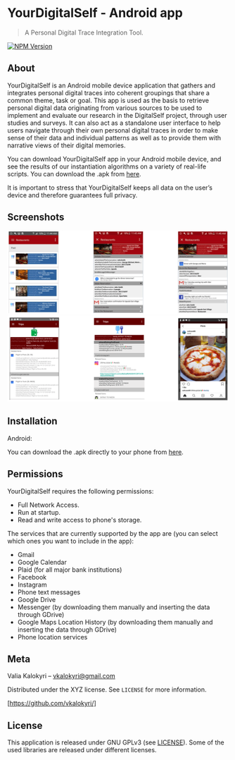 # YourDigitalSelf - Android app
> A Personal Digital Trace Integration Tool.

[![NPM Version][npm-image]][npm-url]

## About
YourDigitalSelf is an Android mobile device application that gathers and integrates personal digital traces into coherent groupings that share a common theme, task or goal. This app is used as the basis to retrieve personal digital data originating from various sources to be used to implement and evaluate our research in the DigitalSelf project, through user studies and surveys. It can also act as a standalone user interface to help users navigate through their own personal digital traces in order to make sense of their data and individual patterns as well as to provide them with narrative views of their digital memories.

You can download YourDigitalSelf app in your Android mobile device, and see the results of our instantiation algorithms on a variety of real-life scripts. You can download the .apk from [here](https://github.com/yourdigitalself/YourDigitalSelfApp/releases).

It is important to stress that YourDigitalSelf keeps all data on the user’s device and therefore guarantees full privacy.

## Screenshots
![](restaurantsFull.png)
![](tripsFull.png)


## Installation

Android:

You can download the .apk directly to your phone from [here](https://github.com/yourdigitalself/YourDigitalSelfApp/releases).


## Permissions

YourDigitalSelf requires the following permissions:

- Full Network Access.
- Run at startup.
- Read and write access to phone's storage.

The services that are currently supported by the app are (you can select which ones you want to include in the app):
- Gmail
- Google Calendar
- Plaid (for all major bank institutions)
- Facebook
- Instagram
- Phone text messages
- Google Drive
- Messenger (by downloading them manually and inserting the data through GDrive)
- Google Maps Location History (by downloading them manually and inserting the data through GDrive)
- Phone location services


## Meta

Valia Kalokyri – vkalokyri@gmail.com

Distributed under the XYZ license. See ``LICENSE`` for more information.

[https://github.com/vkalokyri/]

## License

This application is released under GNU GPLv3 (see [LICENSE](LICENSE)).
Some of the used libraries are released under different licenses.

<!-- Markdown link & img dfn's -->
[npm-image]: https://img.shields.io/npm/v/datadog-metrics.svg?style=flat-square
[npm-url]: https://npmjs.org/package/datadog-metrics
[npm-downloads]: https://img.shields.io/npm/dm/datadog-metrics.svg?style=flat-square
[travis-image]: https://img.shields.io/travis/dbader/node-datadog-metrics/master.svg?style=flat-square
[travis-url]: https://travis-ci.org/dbader/node-datadog-metrics
[wiki]: https://github.com/yourname/yourproject/wiki
